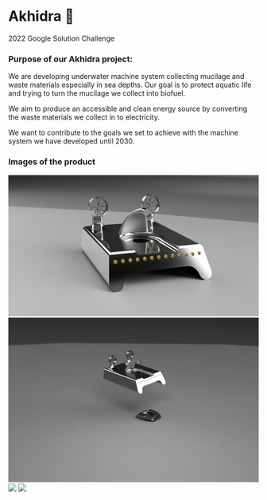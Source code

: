 # Akhidra 🌊 
2022 Google Solution Challenge

### Purpose of our Akhidra project:
We are developing underwater machine system collecting mucilage and waste materials especially in sea depths.
Our goal is to protect aquatic life and trying to turn the mucilage we collect into biofuel.

We aim to produce an accessible and clean energy source by converting the waste materials we collect in to electricity.

We want to contribute to the goals we set to achieve with the machine system we have developed until 2030.

### Images of the product

<img src="https://github.com/cyberxtw/Akhidra/blob/main/1.jpg" width="793">

<img src="https://github.com/cyberxtw/Akhidra/blob/main/2.jpg" width="auto">

<img src="https://github.com/cyberxtw/Akhidra/blob/main/3-2.gif" width="793">

<img src="https://github.com/cyberxtw/Akhidra/blob/main/3-2.gif" width="793">
